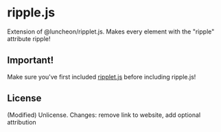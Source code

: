 # ripple.js
Extension of @luncheon/ripplet.js. Makes every element with the "ripple" attribute ripple!

## Important!

Make sure you've first included [ripplet.js](https://github.com/luncheon/ripplet.js/) before including ripple.js!

## License

(Modified) Unlicense. Changes: remove link to website, add optional attribution
